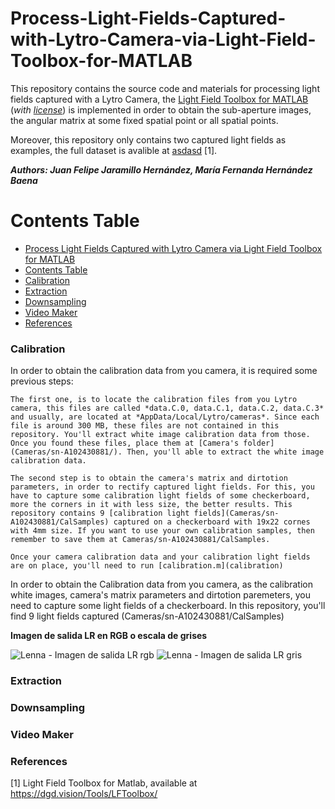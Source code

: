 # Process-Light-Fields-Captured-with-Lytro-Camera-via-Light-Field-Toolbox-for-MATLAB
This repository contains the source code and materials for processing light fields captured with a Lytro Camera, the [Light Field Toolbox for MATLAB](https://dgd.vision/Tools/LFToolbox/) (*with [license](LFToolbox0.5/LICENSE.txt)*) is implemented in order to obtain the sub-aperture images, the angular matrix at some fixed spatial point or all spatial points.

Moreover, this repository only contains two captured light fields as examples, the full dataset is avalible at [asdasd](asdasd) [1].

***Authors: Juan Felipe Jaramillo Hernández, María Fernanda Hernández Baena***

Contents Table
=================

<!--ts-->
   * [Process Light Fields Captured with Lytro Camera via Light Field Toolbox for MATLAB](#Process-Light-Fields-Captured-with-Lytro-Camera-via-Light-Field-Toolbox-for-MATLAB)
   * [Contents Table](#Contents-Table)
   * [Calibration](#Calibration)
   * [Extraction](#Extraction)
   * [Downsampling](#Downsampling)
   * [Video Maker](#Video-Maker)
   * [References](#References)
<!--te-->


### Calibration
In order to obtain the calibration data from you camera, it is required some previous steps:

    The first one, is to locate the calibration files from you Lytro camera, this files are called *data.C.0, data.C.1, data.C.2, data.C.3* and usually, are located at *AppData/Local/Lytro/cameras*. Since each file is around 300 MB, these files are not contained in this repository. You'll extract white image calibration data from those. Once you found these files, place them at [Camera's folder](Cameras/sn-A102430881/). Then, you'll able to extract the white image calibration data.

    The second step is to obtain the camera's matrix and dirtotion parameters, in order to rectify captured light fields. For this, you have to capture some calibration light fields of some checkerboard, more the corners in it with less size, the better results. This repository contains 9 [calibration light fields](Cameras/sn-A102430881/CalSamples) captured on a checkerboard with 19x22 cornes with 4mm size. If you want to use your own calibration samples, then remember to save them at Cameras/sn-A102430881/CalSamples.

    Once your camera calibration data and your calibration light fields are on place, you'll need to run [calibration.m](calibration) 




In order to obtain the Calibration data from you camera, as the calibration white images, camera's matrix parameters and dirtotion paremeters, you need to capture some light fields of a checkerboard. In this repository, you'll find 9 light fields captured (Cameras/sn-A102430881/CalSamples)


**Imagen de salida LR en RGB o escala de grises**

![Lenna - Imagen de salida LR rgb](Validacion/Imagenes_LR/lenna_bgr_sub-muestreada.png)
![Lenna - Imagen de salida LR gris](Validacion/Imagenes_LR/lenna_gray_sub-muestreada.png)

### Extraction

### Downsampling

### Video Maker

### References
[1] Light Field Toolbox for Matlab, available at https://dgd.vision/Tools/LFToolbox/
